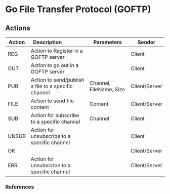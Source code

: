 # Go File Transfer Protocol (GOFTP)

## Actions

| Action      | Description                                          | Parameters                | Sender        |
| ----------- | -----------                                          | ---------                 | ------        |
| REG         | Action to Register in a GOFTP server                 |                           | Client        |
| OUT         | Action to go out in a GOFTP server                   |                           | Client        |
| PUB         | Action to send/publish a file to a specific channel  | Channel, FileName, Size   | Client/Server |
| FILE        | Action to send file content                          | Content                   | Client/Server |
| SUB         | Action for subscribe to a specific channel           | Channel                   | Client        |
| UNSUB       | Action for unsubscribe to a specific channel         |                           | Client        |
| OK          |                                                      |                           | Client/Server |
| ERR         | Action for unsubscribe to a specific channel         |                           | Client/Server |

### References
